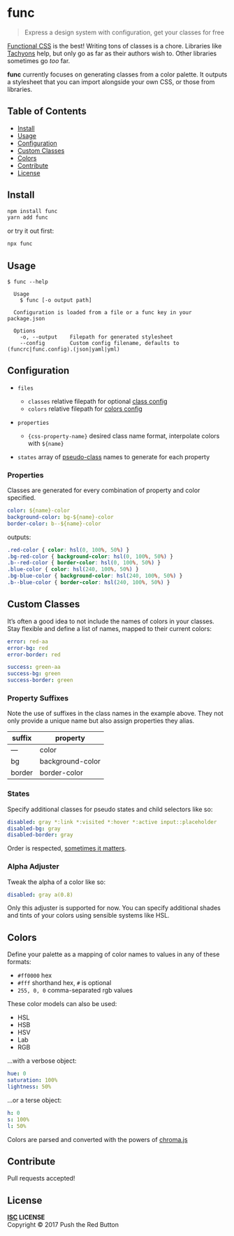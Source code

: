 func
====

> Express a design system with configuration, get your classes for free

[Functional CSS][functional-css] is the best! Writing tons of classes is a chore. Libraries like [Tachyons][] help, but only go as far as their authors wish to. Other libraries sometimes go _too_ far.

**func** currently focuses on generating classes from a color palette. It outputs a stylesheet that you can import alongside your own CSS, or those from libraries.

Table of Contents
-----------------

- [Install](#install)
- [Usage](#usage)
- [Configuration](#configuration)
- [Custom Classes](#custom-classes)
- [Colors](#colors)
- [Contribute](#contribute)
- [License](#license)

Install
-------

```sh
npm install func
yarn add func
```

or try it out first:

```sh
npx func
```

Usage
-----

```
$ func --help

  Usage
    $ func [-o output path]

  Configuration is loaded from a file or a func key in your package.json

  Options
    -o, --output    Filepath for generated stylesheet
    --config        Custom config filename, defaults to (funcrc|func.config).(json|yaml|yml)
```

Configuration
-------------

- `files`

  - `classes` relative filepath for optional [class config](#classes)
  - `colors` relative filepath for [colors config](#colors)

- `properties`

  - `{css-property-name}` desired class name format, interpolate colors with `${name}`

- `states` array of [pseudo-class][] names to generate for each property

### Properties

Classes are generated for every combination of property and color specified.

```yaml
color: ${name}-color
background-color: bg-${name}-color
border-color: b--${name}-color
```

outputs:

```css
.red-color { color: hsl(0, 100%, 50%) }
.bg-red-color { background-color: hsl(0, 100%, 50%) }
.b--red-color { border-color: hsl(0, 100%, 50%) }
.blue-color { color: hsl(240, 100%, 50%) }
.bg-blue-color { background-color: hsl(240, 100%, 50%) }
.b--blue-color { border-color: hsl(240, 100%, 50%) }
```

Custom Classes
--------------

It’s often a good idea to not include the names of colors in your classes. Stay flexible and define a list of names, mapped to their current colors:

```yaml
error: red-aa
error-bg: red
error-border: red

success: green-aa
success-bg: green
success-border: green
```

### Property Suffixes

Note the use of suffixes in the class names in the example above. They not only provide a unique name but also assign properties they alias.

|suffix   |property          |
|---------|------------------|
|—        |color             |
|bg       |background-color  |
|border   |border-color      |

### States

Specify additional classes for pseudo states and child selectors like so:

```yaml
disabled: gray *:link *:visited *:hover *:active input::placeholder
disabled-bg: gray
disabled-border: gray
```

Order is respected, [sometimes it matters][lvha].

### Alpha Adjuster

Tweak the alpha of a color like so:

```yaml
disabled: gray a(0.8)
```

Only this adjuster is supported for now. You can specify additional shades and tints of your colors using sensible systems like HSL.

Colors
------

Define your palette as a mapping of color names to values in any of these formats:

- `#ff0000` hex
- `#fff` shorthand hex, `#` is optional
- `255, 0, 0` comma-separated rgb values

These color models can also be used:

- HSL
- HSB
- HSV
- Lab
- RGB

…with a verbose object:

```yaml
hue: 0
saturation: 100%
lightness: 50%
```

…or a terse object:

```yaml
h: 0
s: 100%
l: 50%
```

Colors are parsed and converted with the powers of [chroma.js][]

Contribute
----------

Pull requests accepted!

License
-------

**[ISC](./LICENSE) LICENSE**  
Copyright &copy; 2017 Push the Red Button

[functional-css]: https://marcelosomers.com/writing/rationalizing-functional-css/
[tachyons]: https://tachyons.io/

[pseudo-class]: https://developer.mozilla.org/en-US/docs/Web/CSS/Pseudo-classes
[lvha]: https://meyerweb.com/eric/thoughts/2007/06/04/ordering-the-link-states/
[chroma.js]: http://gka.github.io/chroma.js/#quick-start
